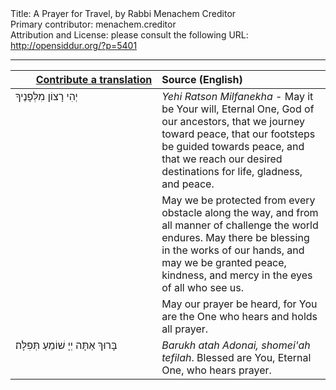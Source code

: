 <html>
<head></head>
<body>
Title: A Prayer for Travel, by Rabbi Menachem Creditor<br />
Primary contributor: menachem.creditor<br />
Attribution and License: please consult the following URL: <a href="http://opensiddur.org/?p=5401">http://opensiddur.org/?p=5401</a>
<p />
<hr />

<table style="margin-left: auto;margin-right: auto;" class="draggable">
<thead><tr><th id="x" style="text-align: right;"><a href="https://opensiddur.org/contributing/upload/">Contribute a translation</a></th><th style="text-align: left;">Source (English)</th></tr></thead>
<tbody>
<tr>
<td style="vertical-align:top;" width="46%">
<div class="liturgy"><span lang="he">
יְהִי רָצוֹן מִלְּפָנֶיךָ
</span></div>
</td>
 
<td style="vertical-align:top;" width="53%">
<div class="english">
<em>Yehi Ratson Milfanekha</em> - 
May it be Your will, Eternal One, God of our ancestors, 
that we journey toward peace, 
that our footsteps be guided towards peace, 
and that we reach our desired destinations for life, gladness, and peace. 
</div></td></tr>


<tr><td style="vertical-align:top;" width="46%">
<div class="liturgy"><span lang="he">

</span></div></td>
 
<td style="vertical-align:top;" width="53%">
<div class="english">
May we be protected from every obstacle along the way, 
and from all manner of challenge the world endures. 
May there be blessing in the works of our hands, 
and may we be granted peace, kindness, and mercy 
in the eyes of all who see us. 
</div></td></tr>


<tr><td style="vertical-align:top;" width="46%">
<div class="liturgy"><span lang="he">

</span></div></td>
 
<td style="vertical-align:top;" width="53%">
<div class="english">
May our prayer be heard, 
for You are the One who hears and holds all prayer. 
</div></td></tr>


<tr><td style="vertical-align:top;" width="46%">
<div class="liturgy"><span lang="he">
בָּרוּךְ אַתָּה יְיָ שׁוֹמֵעַ תְּפִלָּה׃
</span></div></td>
 
<td style="vertical-align:top;" width="53%">
<div class="english">
<em>Barukh atah Adonai, shomei'ah tefilah</em>. 
Blessed are You, Eternal One, who hears prayer.
</div></td>
</tr>
</tbody></table>
</body>
</html>